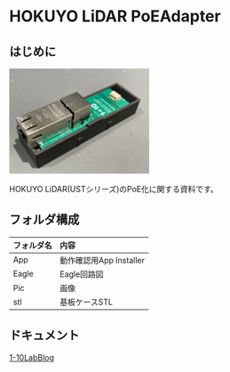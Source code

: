 # HOKUYO LiDAR PoEAdapter
## はじめに

<img src="Pic/PoE_基板ケース.jpeg" width="50%">

 HOKUYO LiDAR(USTシリーズ)のPoE化に関する資料です。
## フォルダ構成
| フォルダ名 | 内容 |
|:---------|:-----|
| App | 動作確認用App Installer |
| Eagle | Eagle回路図 |
| Pic | 画像 |
| stl | 基板ケースSTL |
## ドキュメント
[1-10LabBlog](Link)
